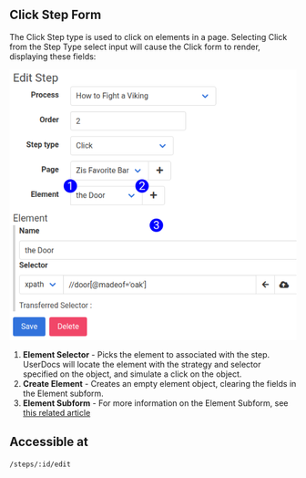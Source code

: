 ## Click Step Form

The Click Step type is used to click on elements in a page. Selecting Click from the Step Type select input will cause the Click form to render, displaying these fields:

![New Step Form Reference](images/step_form_reference_click.png)

1. **Element Selector** - Picks the element to associated with the step. UserDocs will locate the element with the strategy and selector specified on the object, and simulate a click on the object.
2. **Create Element** - Creates an empty element object, clearing the fields in the Element subform.
3. **Element Subform** - For more information on the Element Subform, see [this related article](element_subform.md)

## Accessible at
`/steps/:id/edit`